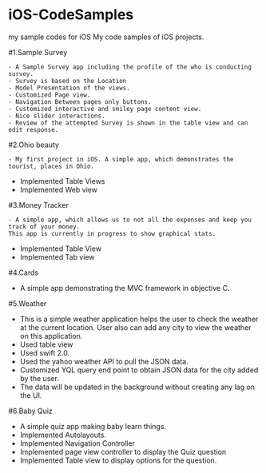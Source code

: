 # iOS-CodeSamples
my sample codes for iOS
My code samples of iOS projects.

#1.Sample Survey

    - A Sample Survey app including the profile of the who is conducting survey.
    - Survey is based on the Location
    - Model Presentation of the views.
    - Customized Page view.
    - Navigation Between pages only buttons.
    - Customized interactive and smiley page content view.
   	- Nice slider interactions.
    - Review of the attempted Survey is shown in the table view and can edit response.

#2.Ohio beauty

	- My first project in iOS. A simple app, which demonstrates the tourist, places in Ohio.
  - Implemented Table Views
  - Implemented Web view

#3.Money Tracker

	- A simple app, which allows us to not all the expenses and keep you track of your money.
	This app is currently in progress to show graphical stats.
  - Implemented Table View
  - Implemented Tab view

#4.Cards

  - A simple app demonstrating the MVC framework in objective C.

#5.Weather

  - This is a simple weather application helps the user to check the weather at the current location. User also
    can add any city to view the weather on this application.
  - Used table view
  - Used swift 2.0.
  - Used the yahoo weather API to pull the JSON data.
  - Customized YQL query end point to obtain JSON data for the city added by the user.
  - The data will be updated in the background without creating any lag on the UI.

#6.Baby Quiz

  -  A simple quiz app making baby learn things.
  - Implemented Autolayouts.
  - Implemented Navigation Controller
  - Implemented page view controller to display the Quiz question
  - Implemented Table view to display options for the question.
